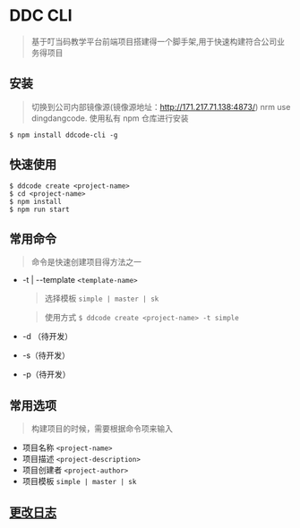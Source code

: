 # DDC CLI

> 基于叮当码教学平台前端项目搭建得一个脚手架,用于快速构建符合公司业务得项目

## 安装

> 切换到公司内部镜像源(镜像源地址：http://171.217.71.138:4873/) nrm use dingdangcode. 使用私有 npm 仓库进行安装

```console
$ npm install ddcode-cli -g
```

## 快速使用

```console
$ ddcode create <project-name>
$ cd <project-name>
$ npm install
$ npm run start
```

## 常用命令

> 命令是快速创建项目得方法之一

- -t | --template `<template-name>`

  > 选择模板 `simple | master | sk`

  > 使用方式 `$ ddcode create <project-name> -t simple`

- -d （待开发）

- -s（待开发）

- -p（待开发）

## 常用选项

> 构建项目的时候，需要根据命令项来输入

- 项目名称 `<project-name>`
- 项目描述 `<project-description>`
- 项目创建者 `<project-author>`
- 项目模板 `simple | master | sk`

## [更改日志](./CHANGELOG.md)
